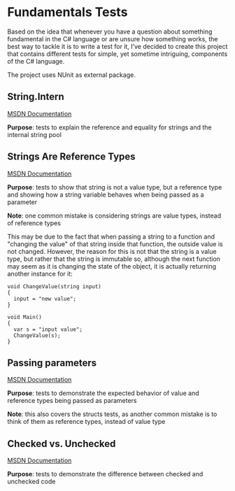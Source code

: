 # Fundamentals Tests

Based on the idea that whenever you have a question about something fundamental in the C# language or are unsure how something works, the best way to tackle it is to write a test for it, I’ve decided to create this project that contains different tests for simple, yet sometime intriguing, components of the C# language.

The project uses NUnit as external package.


## String.Intern

[MSDN Documentation](https://msdn.microsoft.com/en-us/library/system.string.intern(v=vs.110).aspx)

**Purpose**: tests to explain the reference and equality for strings and the internal string pool


## Strings Are Reference Types

[MSDN Documentation](https://msdn.microsoft.com/en-us/library/system.string(v=vs.110).aspx)

**Purpose**: tests to show that string is not a value type, but a reference type and showing how a string variable behaves when being passed as a parameter

**Note**: one common mistake is considering strings are value types, instead of reference types

This may be due to the fact that when passing a string to a function and "changing the value" of that string inside that function, the outside value is not changed.
However, the reason for this is not that the string is a value type, but rather that the string is immutable so, although the next function may seem as it is changing the state of the object, it is actually returning another instance for it:
```
void ChangeValue(string input)
{
  input = "new value";
}

void Main()
{
  var s = "input value";
  ChangeValue(s);
}
```


## Passing parameters

[MSDN Documentation](https://msdn.microsoft.com/en-us/library/0f66670z(v=vs.71).aspx)

**Purpose**: tests to demonstrate the expected behavior of value and reference types being passed as parameters

**Note**: this also covers the structs tests, as another common mistake is to think of them as reference types, instead of value type


## Checked vs. Unchecked

[MSDN Documentation](https://msdn.microsoft.com/en-us/library/74b4xzyw(v=vs.71).aspx)

**Purpose**: tests to demonstrate the difference between checked and unchecked code
